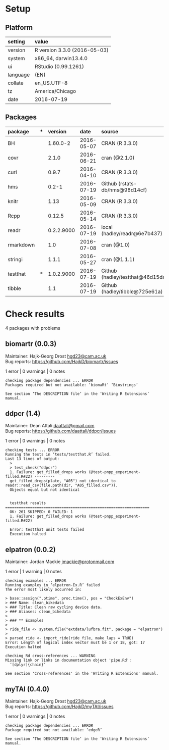 # Setup

## Platform

|setting  |value                        |
|:--------|:----------------------------|
|version  |R version 3.3.0 (2016-05-03) |
|system   |x86_64, darwin13.4.0         |
|ui       |RStudio (0.99.1261)          |
|language |(EN)                         |
|collate  |en_US.UTF-8                  |
|tz       |America/Chicago              |
|date     |2016-07-19                   |

## Packages

|package   |*  |version    |date       |source                           |
|:---------|:--|:----------|:----------|:--------------------------------|
|BH        |   |1.60.0-2   |2016-05-07 |CRAN (R 3.3.0)                   |
|covr      |   |2.1.0      |2016-06-21 |cran (@2.1.0)                    |
|curl      |   |0.9.7      |2016-04-10 |CRAN (R 3.3.0)                   |
|hms       |   |0.2-1      |2016-07-19 |Github (rstats-db/hms@98d14cf)   |
|knitr     |   |1.13       |2016-05-09 |CRAN (R 3.3.0)                   |
|Rcpp      |   |0.12.5     |2016-05-14 |CRAN (R 3.3.0)                   |
|readr     |   |0.2.2.9000 |2016-07-19 |local (hadley/readr@6e7b437)     |
|rmarkdown |   |1.0        |2016-07-08 |cran (@1.0)                      |
|stringi   |   |1.1.1      |2016-05-27 |cran (@1.1.1)                    |
|testthat  |*  |1.0.2.9000 |2016-07-19 |Github (hadley/testthat@46d15da) |
|tibble    |   |1.1        |2016-07-19 |Github (hadley/tibble@725e61a)   |

# Check results
4 packages with problems

## biomartr (0.0.3)
Maintainer: Hajk-Georg Drost <hgd23@cam.ac.uk>  
Bug reports: https://github.com/HajkD/biomartr/issues

1 error  | 0 warnings | 0 notes

```
checking package dependencies ... ERROR
Packages required but not available: ‘biomaRt’ ‘Biostrings’

See section ‘The DESCRIPTION file’ in the ‘Writing R Extensions’
manual.
```

## ddpcr (1.4)
Maintainer: Dean Attali <daattali@gmail.com>  
Bug reports: https://github.com/daattali/ddpcr/issues

1 error  | 0 warnings | 0 notes

```
checking tests ... ERROR
Running the tests in ‘tests/testthat.R’ failed.
Last 13 lines of output:
  > 
  > test_check("ddpcr")
  1. Failure: get_filled_drops works (@test-pnpp_experiment-filled.R#22) ---------
  get_filled_drops(plate, "A05") not identical to readr::read_csv(file.path(dir, "A05_filled.csv")).
  Objects equal but not identical
  
  
  testthat results ================================================================
  OK: 261 SKIPPED: 0 FAILED: 1
  1. Failure: get_filled_drops works (@test-pnpp_experiment-filled.R#22) 
  
  Error: testthat unit tests failed
  Execution halted
```

## elpatron (0.0.2)
Maintainer: Jordan Mackie <jmackie@protonmail.com>

1 error  | 1 warning  | 0 notes

```
checking examples ... ERROR
Running examples in ‘elpatron-Ex.R’ failed
The error most likely occurred in:

> base::assign(".ptime", proc.time(), pos = "CheckExEnv")
> ### Name: clean_bikedata
> ### Title: Clean raw cycling device data.
> ### Aliases: clean_bikedata
> 
> ### ** Examples
> 
> ride_file <- system.file("extdata/lufbra.fit", package = "elpatron")
> 
> parsed_ride <- import_ride(ride_file, make_laps = TRUE)
Error: Length of logical index vector must be 1 or 18, got: 17
Execution halted

checking Rd cross-references ... WARNING
Missing link or links in documentation object 'pipe.Rd':
  ‘[dplyr]{chain}’

See section 'Cross-references' in the 'Writing R Extensions' manual.

```

## myTAI (0.4.0)
Maintainer: Hajk-Georg Drost <hgd23@cam.ac.uk>  
Bug reports: https://github.com/HajkD/myTAI/issues

1 error  | 0 warnings | 0 notes

```
checking package dependencies ... ERROR
Package required but not available: ‘edgeR’

See section ‘The DESCRIPTION file’ in the ‘Writing R Extensions’
manual.
```

